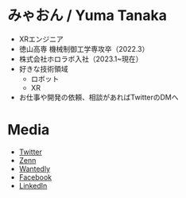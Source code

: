 # みゃおん / Yuma Tanaka

- XRエンジニア
- 徳山高専 機械制御工学専攻卒（2022.3）
- 株式会社ホロラボ入社（2023.1~現在）
- 好きな技術領域
  - ロボット
  - XR
- お仕事や開発の依頼、相談があればTwitterのDMへ

# Media
- [Twitter](https://twitter.com/blackcatyuma)
- [Zenn](https://zenn.dev/myaon)
- [Wantedly](https://www.wantedly.com/id/blackcatyuma)
- [Facebook](https://www.facebook.com/yuma.tanaka.925602/)
- [LinkedIn](https://www.linkedin.com/in/yuma-tanaka-japan-kosen/)
